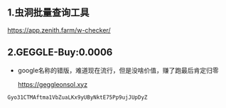 ## 1.虫洞批量查询工具

https://app.zenith.farm/w-checker/

## 2.GEGGLE-Buy:0.0006

- google名称的错版，难道现在流行，但是没啥价值，赚了跑最后肯定归零

  https://geggleonsol.xyz

```shell
Gyo31CTMAftma1VbZuaLKx9yUByNktE75Pp9ujJUpDyZ
```

